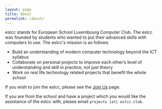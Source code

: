 ```yaml
---
layout: page
title: About
permalink: /about/
---
```


eslcc stands for European School Luxembourg Computer Club. The eslcc was founded by students who wanted to put their
advanced skills with computers to use. The eslcc's mission is as follows:

* Build an understanding of modern computer technology beyond the ICT syllabus
* Collaborate on personal projects to improve each other’s level of understanding and skill in practice, not just theory
* Work on real life technology related projects that benefit the whole school

If you wish to join the eslcc, please see the [Join Us](/join) page.

If you are from the school and have a project which you would like the assistance of the eslcc with,
 please email `projects [at] eslcc.club`.
